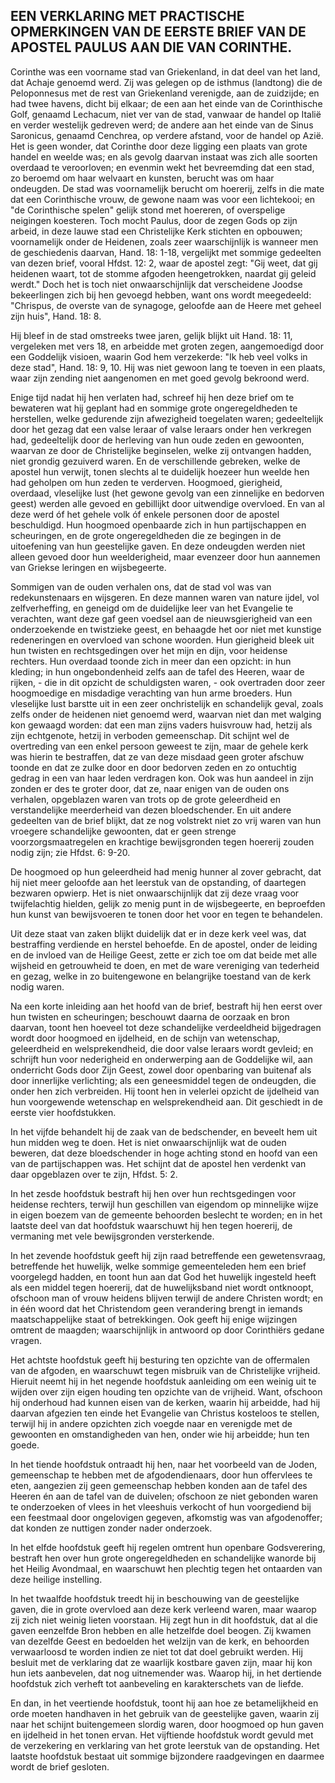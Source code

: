 ## EEN VERKLARING MET PRACTISCHE OPMERKINGEN VAN DE EERSTE BRIEF VAN DE APOSTEL PAULUS AAN DIE VAN CORINTHE.

Corinthe was een voorname stad van Griekenland, in dat deel van het land, dat Achaje genoemd werd. Zij was gelegen op de isthmus (landtong) die de Peloponnesus met de rest van Griekenland verenigde, aan de zuidzijde; en had twee havens, dicht bij elkaar; de een aan het einde van de Corinthische Golf, genaamd Lechacum, niet ver van de stad, vanwaar de handel op Italië en verder westelijk gedreven werd; de andere aan het einde van de Sinus Saronicus, genaamd Cenchrea, op verdere afstand, voor de handel op Azië. Het is geen wonder, dat Corinthe door deze ligging een plaats van grote handel en weelde was; en als gevolg daarvan instaat was zich alle soorten overdaad te veroorloven; en evenmin wekt het bevreemding dat een stad, zo beroemd om haar welvaart en kunsten, berucht was om haar ondeugden. 
De stad was voornamelijk berucht om hoererij, zelfs in die mate dat een Corinthische vrouw, de gewone naam was voor een lichtekooi; en "de Corinthische spelen" gelijk stond met hoereren, of overspelige neigingen koesteren. Toch mocht Paulus, door de zegen Gods op zijn arbeid, in deze lauwe stad een Christelijke Kerk stichten en opbouwen; voornamelijk onder de Heidenen, zoals zeer waarschijnlijk is wanneer men de geschiedenis daarvan, Hand. 18: 1-18, vergelijkt met sommige gedeelten van dezen brief, vooral Hfdst. 12: 2, waar de apostel zegt: "Gij weet, dat gij heidenen waart, tot de stomme afgoden heengetrokken, naardat gij geleid werdt." Doch het is toch niet onwaarschijnlijk dat verscheidene Joodse bekeerlingen zich bij hen gevoegd hebben, want ons wordt meegedeeld: "Chrispus, de overste van de synagoge, geloofde aan de Heere met geheel zijn huis", Hand. 18: 8. 

Hij bleef in de stad omstreeks twee jaren, gelijk blijkt uit Hand. 18: 11, vergeleken met vers 18, en arbeidde met groten zegen, aangemoedigd door een Goddelijk visioen, waarin God hem verzekerde: "Ik heb veel volks in deze stad", Hand. 18: 9, 10. Hij was niet gewoon lang te toeven in een plaats, waar zijn zending niet aangenomen en met goed gevolg bekroond werd.

Enige tijd nadat hij hen verlaten had, schreef hij hen deze brief om te bewateren wat hij geplant had en sommige grote ongeregeldheden te herstellen, welke gedurende zijn afwezigheid toegelaten waren; gedeeltelijk door het gezag dat een valse leraar of valse leraars onder hen verkregen had, gedeeltelijk door de herleving van hun oude zeden en gewoonten, waarvan ze door de Christelijke beginselen, welke zij ontvangen hadden, niet grondig gezuiverd waren. En de verschillende gebreken, welke de apostel hun verwijt, tonen slechts al te duidelijk hoezeer hun weelde hen had geholpen om hun zeden te verderven. Hoogmoed, gierigheid, overdaad, vleselijke lust (het gewone gevolg van een zinnelijke en bedorven geest) werden alle gevoed en gebillijkt door uitwendige overvloed. En van al deze werd óf het gehele volk óf enkele personen door de apostel beschuldigd. Hun hoogmoed openbaarde zich in hun partijschappen en scheuringen, en de grote ongeregeldheden die ze begingen in de uitoefening van hun geestelijke gaven. En deze ondeugden werden niet alleen gevoed door hun weelderigheid, maar evenzeer door hun aannemen van Griekse leringen en wijsbegeerte. 

Sommigen van de ouden verhalen ons, dat de stad vol was van redekunstenaars en wijsgeren. En deze mannen waren van nature ijdel, vol zelfverheffing, en geneigd om de duidelijke leer van het Evangelie te verachten, want deze gaf geen voedsel aan de nieuwsgierigheid van een onderzoekende en twistzieke geest, en behaagde het oor niet met kunstige redeneringen en overvloed van schone woorden. Hun gierigheid bleek uit hun twisten en rechtsgedingen over het mijn en dijn, voor heidense rechters. Hun overdaad toonde zich in meer dan een opzicht: in hun kleding; in hun ongebondenheid zelfs aan de tafel des Heeren, waar de rijken, - die in dit opzicht de schuldigsten waren, - ook overtraden door zeer hoogmoedige en misdadige verachting van hun arme broeders. Hun vleselijke lust barstte uit in een zeer onchristelijk en schandelijk geval, zoals zelfs onder de heidenen niet genoemd werd, waarvan niet dan met walging kon gewaagd worden: dat een man zijns vaders huisvrouw had, hetzij als zijn echtgenote, hetzij in verboden gemeenschap. Dit schijnt wel de overtreding van een enkel persoon geweest te zijn, maar de gehele kerk was hierin te bestraffen, dat ze van deze misdaad geen groter afschuw toonde en dat ze zulke door en door bedorven zeden en zo ontuchtig gedrag in een van haar leden verdragen kon. Ook was hun aandeel in zijn zonden er des te groter door, dat ze, naar enigen van de ouden ons verhalen, opgeblazen waren van trots op de grote geleerdheid en verstandelijke meerderheid van dezen bloedschender. En uit andere gedeelten van de brief blijkt, dat ze nog volstrekt niet zo vrij waren van hun vroegere schandelijke gewoonten, dat er geen strenge voorzorgsmaatregelen en krachtige bewijsgronden tegen hoererij zouden nodig zijn; zie Hfdst. 6: 9-20. 

De hoogmoed op hun geleerdheid had menig hunner al zover gebracht, dat hij niet meer geloofde aan het leerstuk van de opstanding, of daartegen bezwaren opwierp. Het is niet onwaarschijnlijk dat zij deze vraag voor twijfelachtig hielden, gelijk zo menig punt in de wijsbegeerte, en beproefden hun kunst van bewijsvoeren te tonen door het voor en tegen te behandelen.

Uit deze staat van zaken blijkt duidelijk dat er in deze kerk veel was, dat bestraffing verdiende en herstel behoefde. En de apostel, onder de leiding en de invloed van de Heilige Geest, zette er zich toe om dat beide met alle wijsheid en getrouwheid te doen, en met de ware vereniging van tederheid en gezag, welke in zo buitengewone en belangrijke toestand van de kerk nodig waren. 

Na een korte inleiding aan het hoofd van de brief, bestraft hij hen eerst over hun twisten en scheuringen; beschouwt daarna de oorzaak en bron daarvan, toont hen hoeveel tot deze schandelijke verdeeldheid bijgedragen wordt door hoogmoed en ijdelheid, en de schijn van wetenschap, geleerdheid en welsprekendheid, die door valse leraars wordt gevleid; en schrijft hun voor nederigheid en onderwerping aan de Goddelijke wil, aan onderricht Gods door Zijn Geest, zowel door openbaring van buitenaf als door innerlijke verlichting; als een geneesmiddel tegen de ondeugden, die onder hen zich verbreiden. Hij toont hen in velerlei opzicht de ijdelheid van hun voorgewende wetenschap en welsprekendheid aan. Dit geschiedt in de eerste vier hoofdstukken. 

In het vijfde behandelt hij de zaak van de bedschender, en beveelt hem uit hun midden weg te doen. Het is niet onwaarschijnlijk wat de ouden beweren, dat deze bloedschender in hoge achting stond en hoofd van een van de partijschappen was. Het schijnt dat de apostel hen verdenkt van daar opgeblazen over te zijn, Hfdst.
5: 2. 

In het zesde hoofdstuk bestraft hij hen over hun rechtsgedingen voor heidense rechters, terwijl hun geschillen van eigendom op minnelijke wijze in eigen boezem van de gemeente behoorden beslecht te worden; en in het laatste deel van dat hoofdstuk waarschuwt hij hen tegen hoererij, de vermaning met vele bewijsgronden versterkende. 

In het zevende hoofdstuk geeft hij zijn raad betreffende een gewetensvraag, betreffende het huwelijk, welke sommige gemeenteleden hem een brief voorgelegd hadden, en toont hun aan dat God het huwelijk ingesteld heeft als een middel tegen hoererij, dat de huwelijksband niet wordt ontknoopt, ofschoon man of vrouw heidens blijven terwijl de andere Christen wordt; en in één woord dat het Christendom geen
verandering brengt in iemands maatschappelijke staat of betrekkingen. Ook geeft hij enige wijzingen omtrent de maagden; waarschijnlijk in antwoord op door Corinthiërs gedane vragen.

Het achtste hoofdstuk geeft hij besturing ten opzichte van de offermalen van de afgoden, en waarschuwt tegen misbruik van de Christelijke vrijheid. Hieruit neemt hij in het negende hoofdstuk aanleiding om een weinig uit te wijden over zijn eigen houding ten opzichte van de vrijheid. Want, ofschoon hij onderhoud had kunnen eisen van de kerken, waarin hij arbeidde, had hij daarvan afgezien ten einde het Evangelie van Christus kosteloos te stellen, terwijl hij in andere opzichten zich voegde naar en verenigde met de gewoonten en omstandigheden van hen, onder wie hij arbeidde; hun ten goede. 

In het tiende hoofdstuk ontraadt hij hen, naar het voorbeeld van de Joden, gemeenschap te hebben met de afgodendienaars, door hun offervlees te eten, aangezien zij geen gemeenschap hebben konden aan de tafel des Heeren én aan de tafel van de duivelen; ofschoon ze niet gebonden waren te onderzoeken of vlees in het vleeshuis verkocht of hun voorgediend bij een feestmaal door ongelovigen gegeven, afkomstig was van afgodenoffer; dat konden ze nuttigen zonder nader onderzoek. 

In het elfde hoofdstuk geeft hij regelen omtrent hun openbare Godsverering, bestraft hen over hun grote ongeregeldheden en schandelijke wanorde bij het Heilig Avondmaal, en waarschuwt hen plechtig tegen het ontaarden van deze heilige instelling. 

In het twaalfde hoofdstuk treedt hij in beschouwing van de geestelijke gaven, die in grote overvloed aan deze kerk verleend waren, maar waarop zij zich niet weinig lieten voorstaan. Hij zegt hun in dit hoofdstuk, dat al die gaven eenzelfde Bron hebben en alle hetzelfde doel beogen. Zij kwamen van dezelfde Geest en bedoelden het welzijn van de kerk, en behoorden verwaarloosd te worden indien ze niet tot dat doel gebruikt werden. Hij besluit met de verklaring dat ze waarlijk kostbare gaven zijn, maar hij kon hun iets aanbevelen, dat nog uitnemender was. 
Waarop hij, in het dertiende hoofdstuk zich verheft tot aanbeveling en karakterschets van de liefde. 

En dan, in het veertiende hoofdstuk, toont hij aan hoe ze betamelijkheid en orde moeten handhaven in het gebruik van de geestelijke gaven, waarin zij naar het schijnt buitengemeen slordig waren, door hoogmoed op hun gaven en ijdelheid in het tonen ervan. 
Het vijftiende hoofdstuk wordt gevuld met de verzekering en verklaring van het grote leerstuk van de opstanding. Het laatste hoofdstuk bestaat uit sommige bijzondere raadgevingen en daarmee wordt de brief gesloten.


